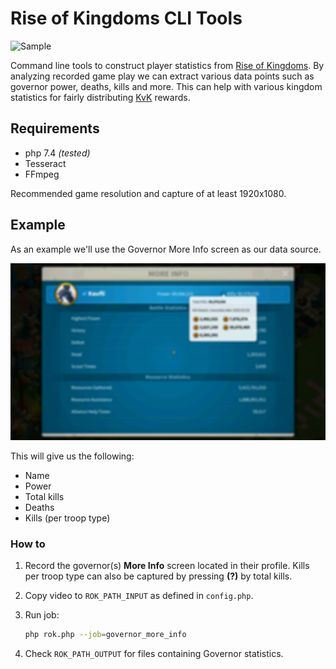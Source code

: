 # Rise of Kingdoms CLI Tools

![Sample](https://cdn.wp.farm/rok.monster/github/1638-sample.png)

Command line tools to construct player statistics from [Rise of Kingdoms](https://rok.lilithgames.com/en). By analyzing recorded game play we can extract various data points such as governor power, deaths, kills and more. This can help with various kingdom statistics for fairly distributing [KvK](https://rok.guide/the-lost-kingdom-kvk/) rewards.

## Requirements

- php 7.4 *(tested)*
- Tesseract
- FFmpeg

Recommended game resolution and capture of at least 1920x1080.

## Example

As an example we'll use the Governor More Info screen as our data source.

![Governor Info](images/sample/governor_more_info_kills.png)

This will give us the following:

- Name
- Power
- Total kills
- Deaths
- Kills (per troop type)

### How to

1. Record the governor(s) **More Info** screen located in their profile. Kills per troop type can also be captured by pressing **(?)** by total kills.
2. Copy video to `ROK_PATH_INPUT` as defined in `config.php`.
3. Run job:

    ```bash
    php rok.php --job=governor_more_info
    ```

4. Check `ROK_PATH_OUTPUT` for files containing Governor statistics.

